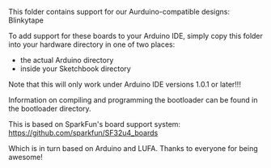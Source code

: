 This folder contains support for our Aurduino-compatible designs:
Blinkytape

To add support for these boards to your Arduino IDE, simply
copy this folder into your hardware directory in one of two
places:
- the actual Arduino directory
- inside your Sketchbook directory

Note that this will only work under Arduino IDE versions 1.0.1
or later!!!

Information on compiling and programming the bootloader can be
found in the bootloader directory.


This is based on SparkFun's board support system:
https://github.com/sparkfun/SF32u4_boards

Which is in turn based on Arduino and LUFA. Thanks to everyone for being awesome!
